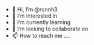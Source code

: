 - 👋 Hi, I’m @ronnh3 
- 👀 I’m interested in 
- 🌱 I’m currently learning 
- 💞️ I’m looking to collaborate on 
- 📫 How to reach me ....

<!---
ronnh3/ronnh3 is a ✨ special ✨ repository because its `README.md` (this file) appears on your GitHub profile.
You can click the Preview link to take a look at your changes.
--->
